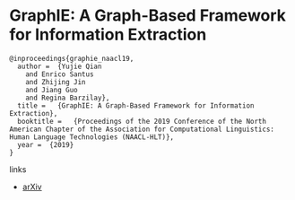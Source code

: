 # GraphIE: A Graph-Based Framework for Information Extraction

```
@inproceedings{graphie_naacl19,
  author =  {Yujie Qian
    and Enrico Santus
    and Zhijing Jin
    and Jiang Guo
    and Regina Barzilay},
  title =   {GraphIE: A Graph-Based Framework for Information Extraction},
  booktitle =   {Proceedings of the 2019 Conference of the North American Chapter of the Association for Computational Linguistics: Human Language Technologies (NAACL-HLT)},
  year =  {2019}
}
```

links
- [arXiv](https://arxiv.org/abs/1810.13083)
